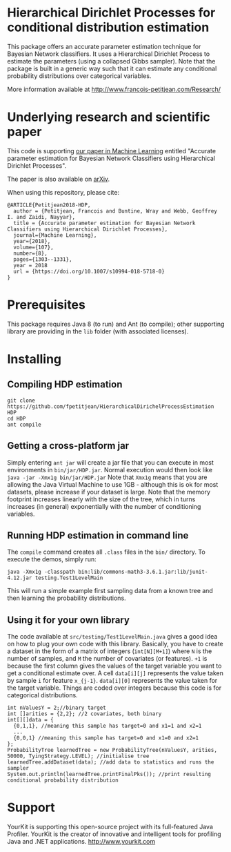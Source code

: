 # Hierarchical Dirichlet Processes for conditional distribution estimation
This package offers an accurate parameter estimation technique for Bayesian Network classifiers. It uses a Hierarchical Dirichlet Process to estimate the parameters (using a collapsed Gibbs sampler). Note that the package is built in a generic way such that it can estimate any conditional probability distributions over categorical variables. 

More information available at http://www.francois-petitjean.com/Research/

# Underlying research and scientific paper

This code is supporting [our paper in Machine Learning](https://doi.org/10.1007/s10994-018-5718-0) entitled "Accurate parameter estimation for Bayesian Network Classifiers using Hierarchical Dirichlet Processes". 

The paper is also available on [arXiv](https://arxiv.org/pdf/1708.07581).

When using this repository, please cite:
```
@ARTICLE{Petitjean2018-HDP,
  author = {Petitjean, Francois and Buntine, Wray and Webb, Geoffrey I. and Zaidi, Nayyar},
  title = {Accurate parameter estimation for Bayesian Network Classifiers using Hierarchical Dirichlet Processes},
  journal={Machine Learning},
  year={2018},
  volume={107},
  number={8},
  pages={1303--1331},
  year = 2018
  url = {https://doi.org/10.1007/s10994-018-5718-0}
}
```

# Prerequisites

This package requires Java 8 (to run) and Ant (to compile); other supporting library are providing in the `lib` folder (with associated licenses). 

# Installing

## Compiling HDP estimation
```
git clone https://github.com/fpetitjean/HierarchicalDirichelProcessEstimation HDP
cd HDP
ant compile
``` 
## Getting a cross-platform jar
Simply entering `ant jar` will create a jar file that you can execute in most environments in `bin/jar/HDP.jar`. 
Normal execution would then look like
```java -jar -Xmx1g bin/jar/HDP.jar```
Note that `Xmx1g` means that you are allowing the Java Virtual Machine to use 1GB - although this is ok for most datasets, please increase if your dataset is large. Note that the memory footprint increases linearly with the size of the tree, which in turns increases (in general) exponentially with the number of conditioning variables. 

## Running HDP estimation in command line
The `compile` command creates all `.class` files in the `bin/` directory. To execute the demos, simply run:
```
java -Xmx1g -classpath bin:lib/commons-math3-3.6.1.jar:lib/junit-4.12.jar testing.Test1LevelMain
```
This will run a simple example first sampling data from a known tree and then learning the probability distributions. 

## Using it for your own library
The code available at `src/testing/Test1LevelMain.java` gives a good idea on how to plug your own code with this library. 
Basically, you have to create a dataset in the form of a matrix of integers (`int[N][M+1]`) where `N` is the number of samples, and `M` the number of covariates (or features). `+1` is because the first column gives the values of the target variable you want to get a conditional estimate over. A cell `data[i][j]` represents the value taken by sample `i` for feature `x_{j-1}`. `data[i][0]` represents the value taken for the target variable. Things are coded over integers because this code is for categorical distributions. 
```
int nValuesY = 2;//binary target
int []arities = {2,2}; //2 covariates, both binary
int[][]data = {
  {0,1,1}, //meaning this sample has target=0 and x1=1 and x2=1
  ...
  {0,0,1} //meaning this sample has target=0 and x1=0 and x2=1
};
ProbabilityTree learnedTree = new ProbabilityTree(nValuesY, arities, 50000, TyingStrategy.LEVEL); //initialise tree
learnedTree.addDataset(data); //add data to statistics and runs the sampler
System.out.println(learnedTree.printFinalPks()); //print resulting conditional probability distribution
```

# Support
YourKit is supporting this open-source project with its full-featured Java Profiler.
YourKit is the creator of innovative and intelligent tools for profiling Java and .NET applications. http://www.yourkit.com 

